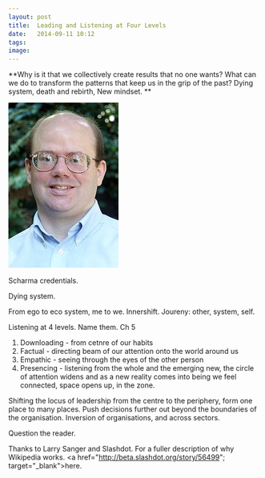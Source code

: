 ```yaml
---
layout: post
title:  Leading and Listening at Four Levels
date:   2014-09-11 10:12
tags: 
image:
---
```


**Why is it that we collectively create results that no one wants? What can we do to transform the patterns that keep us in the grip of the past? Dying system, death and rebirth, New mindset.  **

![](/libb/images/larry-sanger.jpg)

Scharma credentials.

Dying system. 

From ego to eco system, me to we. Innershift. Joureny: other, system, self. 

Listening at 4 levels. Name them. Ch 5
1. Downloading - from cetnre of our habits
2. Factual - directing beam of our attention onto the world around us
3. Empathic - seeing through the eyes of the other person
4. Presencing - listening from the whole and the emerging new, the circle of attention widens and as a new reality comes into being we feel connected, space opens up, in the zone. 

Shifting the locus of leadership from the centre to the periphery, form one place to many places. Push decisions further out beyond the boundaries of the organisation. Inversion of organisations, and across sectors.

Question the reader.


Thanks to Larry Sanger and Slashdot. For a fuller description of why Wikipedia works. <a href="http://beta.slashdot.org/story/56499"; target="_blank">here. </a>









